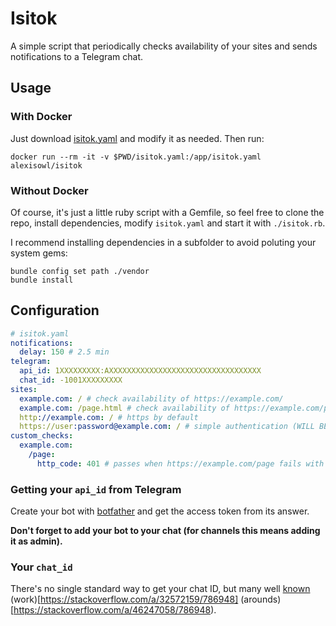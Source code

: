 # Isitok
A simple script that periodically checks availability of your sites and
sends notifications to a Telegram chat.

## Usage
### With Docker
Just download [isitok.yaml](isitok.yaml?raw=1) and modify it as needed. Then run:

```shell
docker run --rm -it -v $PWD/isitok.yaml:/app/isitok.yaml alexisowl/isitok
```

### Without Docker
Of course, it's just a little ruby script with a Gemfile, so feel free to clone the repo,
install dependencies, modify `isitok.yaml` and start it with `./isitok.rb`.

I recommend installing dependencies in a subfolder to avoid poluting your system gems:

```shell
bundle config set path ./vendor
bundle install
```

## Configuration
```yaml
# isitok.yaml
notifications:
  delay: 150 # 2.5 min
telegram:
  api_id: 1XXXXXXXXX:AXXXXXXXXXXXXXXXXXXXXXXXXXXXXXXXXXX
  chat_id: -1001XXXXXXXXX
sites:
  example.com: / # check availability of https://example.com/
  example.com: /page.html # check availability of https://example.com/page.html
  http://example.com: / # https by default
  https://user:password@example.com: / # simple authentication (WILL BE VISIBLE IN NOTIFICATIONS!)
custom_checks:
  example.com:
    /page:
      http_code: 401 # passes when https://example.com/page fails with HTTP 401 (authentication error)
```

### Getting your `api_id` from Telegram

Create your bot with [botfather](https://t.me/botfather) and get the access token from its answer.

**Don't forget to add your bot to your chat (for channels this means adding it as admin).**

### Your `chat_id`

There's no single standard way to get your chat ID, but many well [known](https://gist.github.com/mraaroncruz/e76d19f7d61d59419002db54030ebe35)
(work)[https://stackoverflow.com/a/32572159/786948] (arounds)[https://stackoverflow.com/a/46247058/786948).
